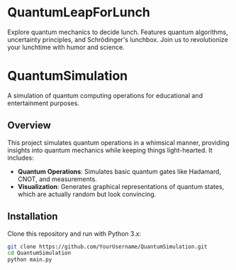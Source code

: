 # QuantumLeapForLunch
Explore quantum mechanics to decide lunch. Features quantum algorithms, uncertainty principles, and Schrödinger's lunchbox. Join us to revolutionize your lunchtime with humor and science.

# QuantumSimulation

A simulation of quantum computing operations for educational and entertainment purposes.

## Overview

This project simulates quantum operations in a whimsical manner, providing insights into quantum mechanics while keeping things light-hearted. It includes:

- **Quantum Operations**: Simulates basic quantum gates like Hadamard, CNOT, and measurements.
- **Visualization**: Generates graphical representations of quantum states, which are actually random but look convincing.

## Installation

Clone this repository and run with Python 3.x:

```bash
git clone https://github.com/YourUsername/QuantumSimulation.git
cd QuantumSimulation
python main.py